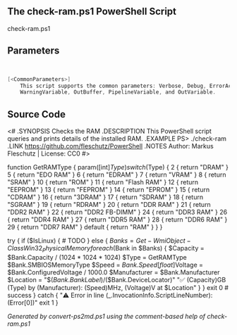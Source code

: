 ## The check-ram.ps1 PowerShell Script

check-ram.ps1 


## Parameters
```powershell


[<CommonParameters>]
    This script supports the common parameters: Verbose, Debug, ErrorAction, ErrorVariable, WarningAction, 
    WarningVariable, OutBuffer, PipelineVariable, and OutVariable.
```

## Source Code
<#
.SYNOPSIS
	Checks the RAM 
.DESCRIPTION
	This PowerShell script queries and prints details of the installed RAM.
.EXAMPLE
	PS> ./check-ram
.LINK
	https://github.com/fleschutz/PowerShell
.NOTES
	Author: Markus Fleschutz | License: CC0
#>

function GetRAMType { param([int]$Type)
	switch($Type) {
	2 { return "DRAM" }
	5 { return "EDO RAM" }
	6 { return "EDRAM" }
	7 { return "VRAM" }
	8 { return "SRAM" }
	10 { return "ROM" }
	11 { return "Flash RAM" }
	12 { return "EEPROM" }
	13 { return "FEPROM" }
	14 { return "EPROM" }
	15 { return "CDRAM" }
	16 { return "3DRAM" }
	17 { return "SDRAM" }
	18 { return "SGRAM" }
	19 { return "RDRAM" }
	20 { return "DDR RAM" }
	21 { return "DDR2 RAM" }
	22 { return "DDR2 FB-DIMM" }
	24 { return "DDR3 RAM" }
	26 { return "DDR4 RAM" }
	27 { return "DDR5 RAM" }
	28 { return "DDR6 RAM" }
	29 { return "DDR7 RAM" }
	default { return "RAM" }
	}
}

try {
	if ($IsLinux) {
		# TODO
	} else {
		$Banks = Get-WmiObject -Class Win32_PhysicalMemory
		foreach ($Bank in $Banks) {
			$Capacity = $Bank.Capacity / (1024 * 1024 * 1024)
			$Type = GetRAMType $Bank.SMBIOSMemoryType
			$Speed = $Bank.Speed
			[float]$Voltage = $Bank.ConfiguredVoltage / 1000.0
			$Manufacturer = $Bank.Manufacturer
			$Location = "$($Bank.BankLabel)/$($Bank.DeviceLocator)"
			"✅ $($Capacity)GB $($Type) by $($Manufacturer): $($Speed)MHz, $($Voltage)V at $Location"
		}
	}
	exit 0 # success
} catch {
	"⚠️ Error in line $($_.InvocationInfo.ScriptLineNumber): $($Error[0])"
	exit 1
}

*Generated by convert-ps2md.ps1 using the comment-based help of check-ram.ps1*
